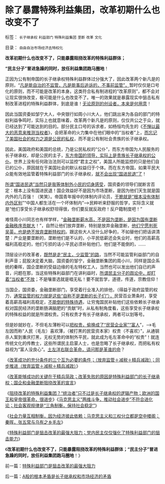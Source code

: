# 除了暴露特殊利益集团，改革初期什么也改变不了

标签： `长子继承权` `利益部门` `特殊利益集团` `垄断` `改革` `文化` 

目录： `自由自治市场经济去特权化`

**改革初期什么也改变不了，只能暴露阻挠改革的特殊利益群体；**

**“民主分子”冒进急躁的同时，放任利益集团跑马圈地**！

正因为公有制帝国的长子继承权特殊利益群体过分强大了，因此改革两个新凡是的原则，“[凡是能自治的不监管，凡是能事后追诉的，不事前监管”，](../../../2012/9/14/西方政府无权监管社会；“监管”是警察国家的观念.md)暂时仅仅是口号化的原则，而不可能是改革的本身。这类符合私有制进程的“改革原则”，都不会对让现实很快改变，极可能是什么也改变不了。唯一的效果就是暴露现实中狙击私有制改革进程的特殊利益群体，到底是谁！[无论原则的创设者，本来是何用意](../../../2012/2/3/公有制的改革者不容易；为什么要“打着左灯向右拐”？.md)！

因此当国资委如邹宁大人，中央银行如周小川大人，他们跳出来为各自的部门的特权利益争鸣时，实际上也就意味着，改革两个新凡是的原则，仅仅共公之于众，就已经达到了可能达到的目的。部分民主口号的诉求者，如杨恒均先生的《[不惮以最大的恶意来推测当权者](http://blog.sina.com.cn/s/blog_48c00fbb0102e0da.html)》，会把革命的火力集中在他们眼中的“当权者”上，[而忘记了美国社会的权力之源是公民的私权](../../../2011/5/13/民主取决于默认权益归属权.md)，而不是公有制社会贵族的长子继承权。

因此，美国政府和美国的总统，乃是公民私权的“公仆”，而东方帝国为人民服务的长子继承权，却是公民的主子，[东方帝国的领导，实际上是贵族长子继承权的公仆](../../../2012/4/8/“道德治国”预定的和最终的替罪羊.md)。世界上没有任何政治法则可以监控“君主之权”，美国人所能监控的只是他们自已的公仆，原因就在于美国社会的默认权益归于个体。而在东方帝国，如果平民大众能有效地监管着特殊利益部门的长子继承权，[就不会出现“国进民退”了](../../../2012/5/23/苏联亡于国企垄断，中国努力国进民退！.md)！

[所谓“国进民退”当然只是我等体制外小民的切身感受](../../../2012/5/30/“改革”装湟里，可能预售你的首级！.md)，国资委的领导们就断言否定：根本上没有国进民退！国企效益好不是因为市场垄断，是因为他们天生就是国内外的几百强！（笑笑）。帝国青年报中的体制内评论员，[干脆就是“根本没有体制内外区别](../../../2009/8/10/主要矛盾很可能就是体制内外的矛盾.md)”“中国人都生活在一个坏体制内”——>民粹听来舒服的哲学，实际含义就是“他们享受长子继承权舒坦得很，你们要反就反政府！反户籍制度吧！”

难怪周小川同志也有样学样，“[金融垄断薪水高，不是因为垄断，是因为国有垄断金融秩序贡献大](../../../2012/4/20/“金融改革”真是这种意向吗？.md)！”，自然让他们放弃垄断，特别是放弃金融垄断，[他们宁愿判死吴英，也是绝不放弃垄断特权的](../../../2012/6/10/为什么金融秩序Order吴英该死.md)。跟这些大人没什么好争的，不如替他们把话讲清楚：产业是要垄断的，垄断他们是不认的，小平民低薪还会失业时，他们的高薪高福利高稳定的，他们亏损的话小平民必须补贴他们，他们是不能倒的，……

顶层设计的改革者，[既然是走“民主，少监管”的路](../../../2011/6/21/国民性本善，监管欲望就是邪恶.md)，当然不可能监管利益部门的自利声音；屁股决定着大脑，国资委的邹宁，金融垄断集团的周小川，同样是国企系统的秦晖，国企垄断的受益边缘的毛左特权工人，当然也可以发出他们自已的声音，问题在那，当这些特殊利益部门在讲利益时，[所谓民主分子的舆论中，却盯着“当权者”不放](../../../2012/6/7/革命是不可能的，也是不必要的；.md)；不是嚷普选就是唱无私！要不就哲学，道德，传道，宗教信仰！

当国企，国资委，金融垄断部门，享受着行业准入的排他，（得益于政府监管的权力，[通常监管的权力就是这些“自称不是垄断的长子们”），](../../../2012/5/8/妖魔化跨国公司的国企民族主义；.md)民营百业萧条时，享受着高薪高福利高稳定，[不能倒的特殊待遇](../../../2012/3/7/监管的含义就是公有制；监管本身就意味着国进民退.md)，让穷鬼国民补贴他们这些依赖长子继承权对国民经济的垄断肠满脑肥的“贡献”时，从私有制角度看，这些享受长子继承权的特殊权益的就是所谓权贵。只有权贵才有长子继承权，两者可以划等号。

但是妙就妙在，不但毛左薄粉可以[把权贵，偷换成了“民营企业家”“富人](../../../2012/3/2/Charter特权的道德责任和民企PrivteRight自负成本.md)”，——>毛左因而称“人民（毛左）喜欢薄，（被打黑的民营资本家）权贵（不喜欢）”，从通钢杀人案到重庆打黑，无权无势的体制外平民，就此成为毛左革命中的“权贵”！就连传统文化的传教士，这些所谓民主启蒙人士，也是忽略了长子继承权，而把私有权益视为“富人没良心”。[土左洋右联合革命，请问那是革谁的命](../../../2012/2/4/“革命儿女”的悲鸣，社会的悲哀，民族的悲剧！.md)？

《[改革成功的充分条件的三个互为必要的条件；（放弃监管＋减税＋精兵减政）；同步推进（放弃监管＋减税＋精兵减政）](../../../2012/10/15/（放弃监管＋减税＋精兵减政）互为必要条件.md)》

《[改革能够成功的关键在于精兵简政；改革失败的原因是特殊利益部门的长子继承权；国企和金融垄断阻挠改革的宣言](../../../2012/10/15/改革能够成功的关键在于精兵简政.md)》

《[阻挠改革的特殊利益集团？“统治者”只不过是长子继承权的逻辑产物；欧洲的国王和皇帝很革命，很进步](../../../2012/10/15/欧洲的国王和皇帝很革命，很进步.md)》《[马克思主义“两维斗争，推动社会进步”不符合进化论；社会客观规律是“三角制衡，保持社会稳定”](../../../2012/10/16/君主创设长子继承权后，被贵族挟制；.md)》

《[社会力量互相制衡，因为经济彼此依赖；马克思主义和三权分立都是空中楼阁；秦晖，张五常与乌有之乡毛左](../../../2012/10/16/马克思主义和三权分立都是空中楼阁；.md)》

《[特殊利益部门是狙击改革的最强大阻力；党内民主仅仅强化了特殊利益部门的狙击能力](../../../2012/10/17/特殊利益部门是狙击改革的最强大阻力.md)》

《**改革初期什么也改变不了，只能暴露阻挠改革的特殊利益群体；“民主分子”冒进急躁的同时，放任利益集团跑马圈地**！》

前一篇：[特殊利益部门是狙击改革的最强大阻力](../../../2012/10/17/特殊利益部门是狙击改革的最强大阻力.md)

后一篇：[A股的根本矛盾是长子继承权和市场经济的矛盾](../../../2012/10/17/A股的根本矛盾是长子继承权和市场经济的矛盾.md)